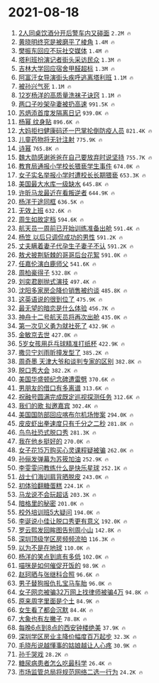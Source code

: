 # 2021-08-18

1. [2人同桌饮酒分开后警车内又碰面](https://s.weibo.com/weibo?q=%232%E4%BA%BA%E5%90%8C%E6%A1%8C%E9%A5%AE%E9%85%92%E5%88%86%E5%BC%80%E5%90%8E%E8%AD%A6%E8%BD%A6%E5%86%85%E5%8F%88%E7%A2%B0%E9%9D%A2%23&Refer=top) `2.2M 🔥`
1. [黄晓明终究是被磨平了棱角](https://s.weibo.com/weibo?q=%23%E9%BB%84%E6%99%93%E6%98%8E%E7%BB%88%E7%A9%B6%E6%98%AF%E8%A2%AB%E7%A3%A8%E5%B9%B3%E4%BA%86%E6%A3%B1%E8%A7%92%23&Refer=top) `1.4M 🔥`
1. [樊振东回应不玩社交媒体](https://s.weibo.com/weibo?q=%23%E6%A8%8A%E6%8C%AF%E4%B8%9C%E5%9B%9E%E5%BA%94%E4%B8%8D%E7%8E%A9%E7%A4%BE%E4%BA%A4%E5%AA%92%E4%BD%93%23&Refer=top) `1.4M 🔥`
1. [塔利班扮演记者街头采访民众](https://s.weibo.com/weibo?q=%23%E5%A1%94%E5%88%A9%E7%8F%AD%E6%89%AE%E6%BC%94%E8%AE%B0%E8%80%85%E8%A1%97%E5%A4%B4%E9%87%87%E8%AE%BF%E6%B0%91%E4%BC%97%23&Refer=top) `1.3M 🔥`
1. [吉林大学回应宿舍甲醛超标](https://s.weibo.com/weibo?q=%23%E5%90%89%E6%9E%97%E5%A4%A7%E5%AD%A6%E5%9B%9E%E5%BA%94%E5%AE%BF%E8%88%8D%E7%94%B2%E9%86%9B%E8%B6%85%E6%A0%87%23&Refer=top) `1.3M 🔥`
1. [阿富汗女导演街头疾呼逃离塔利班](https://s.weibo.com/weibo?q=%23%E9%98%BF%E5%AF%8C%E6%B1%97%E5%A5%B3%E5%AF%BC%E6%BC%94%E8%A1%97%E5%A4%B4%E7%96%BE%E5%91%BC%E9%80%83%E7%A6%BB%E5%A1%94%E5%88%A9%E7%8F%AD%23&Refer=top) `1.1M 🔥`
1. [被孙兴气死](https://s.weibo.com/weibo?q=%23%E8%A2%AB%E5%AD%99%E5%85%B4%E6%B0%94%E6%AD%BB%23&Refer=top) `1.1M 🔥`
1. [12岁杨洋的高质量洗袜子诀窍](https://s.weibo.com/weibo?q=%2312%E5%B2%81%E6%9D%A8%E6%B4%8B%E7%9A%84%E9%AB%98%E8%B4%A8%E9%87%8F%E6%B4%97%E8%A2%9C%E5%AD%90%E8%AF%80%E7%AA%8D%23&Refer=top) `1.1M 🔥`
1. [两口子吵架孕妻被扔高速](https://s.weibo.com/weibo?q=%23%E4%B8%A4%E5%8F%A3%E5%AD%90%E5%90%B5%E6%9E%B6%E5%AD%95%E5%A6%BB%E8%A2%AB%E6%89%94%E9%AB%98%E9%80%9F%23&Refer=top) `991.5K 🔥`
1. [苏炳添首度发隔离日记](https://s.weibo.com/weibo?q=%23%E8%8B%8F%E7%82%B3%E6%B7%BB%E9%A6%96%E5%BA%A6%E5%8F%91%E9%9A%94%E7%A6%BB%E6%97%A5%E8%AE%B0%23&Refer=top) `939.0K 🔥`
1. [杨幂 纹身贴](https://s.weibo.com/weibo?q=%E6%9D%A8%E5%B9%82%20%E7%BA%B9%E8%BA%AB%E8%B4%B4&Refer=top) `896.6K 🔥`
1. [大妈拒扫健康码还一巴掌抡倒防疫人员](https://s.weibo.com/weibo?q=%23%E5%A4%A7%E5%A6%88%E6%8B%92%E6%89%AB%E5%81%A5%E5%BA%B7%E7%A0%81%E8%BF%98%E4%B8%80%E5%B7%B4%E6%8E%8C%E6%8A%A1%E5%80%92%E9%98%B2%E7%96%AB%E4%BA%BA%E5%91%98%23&Refer=top) `821.4K 🔥`
1. [儿童药物将无针注射](https://s.weibo.com/weibo?q=%E5%84%BF%E7%AB%A5%E8%8D%AF%E7%89%A9%E5%B0%86%E6%97%A0%E9%92%88%E6%B3%A8%E5%B0%84&Refer=top) `775.9K 🔥`
1. [诗幂](https://s.weibo.com/weibo?q=%E8%AF%97%E5%B9%82&Refer=top) `765.8K 🔥`
1. [魏大勋感谢爸爸在自己要放弃时说坚持](https://s.weibo.com/weibo?q=%23%E9%AD%8F%E5%A4%A7%E5%8B%8B%E6%84%9F%E8%B0%A2%E7%88%B8%E7%88%B8%E5%9C%A8%E8%87%AA%E5%B7%B1%E8%A6%81%E6%94%BE%E5%BC%83%E6%97%B6%E8%AF%B4%E5%9D%9A%E6%8C%81%23&Refer=top) `755.7K 🔥`
1. [教育局通报小学校长猥亵学生事件](https://s.weibo.com/weibo?q=%23%E6%95%99%E8%82%B2%E5%B1%80%E9%80%9A%E6%8A%A5%E5%B0%8F%E5%AD%A6%E6%A0%A1%E9%95%BF%E7%8C%A5%E4%BA%B5%E5%AD%A6%E7%94%9F%E4%BA%8B%E4%BB%B6%23&Refer=top) `674.0K 🔥`
1. [女子实名举报小学时遭校长长期猥亵](https://s.weibo.com/weibo?q=%23%E5%A5%B3%E5%AD%90%E5%AE%9E%E5%90%8D%E4%B8%BE%E6%8A%A5%E5%B0%8F%E5%AD%A6%E6%97%B6%E9%81%AD%E6%A0%A1%E9%95%BF%E9%95%BF%E6%9C%9F%E7%8C%A5%E4%BA%B5%23&Refer=top) `653.3K 🔥`
1. [美国最大水库一级缺水](https://s.weibo.com/weibo?q=%23%E7%BE%8E%E5%9B%BD%E6%9C%80%E5%A4%A7%E6%B0%B4%E5%BA%93%E4%B8%80%E7%BA%A7%E7%BC%BA%E6%B0%B4%23&Refer=top) `645.8K 🔥`
1. [许昕马龙最近在看叛逆者](https://s.weibo.com/weibo?q=%E8%AE%B8%E6%98%95%E9%A9%AC%E9%BE%99%E6%9C%80%E8%BF%91%E5%9C%A8%E7%9C%8B%E5%8F%9B%E9%80%86%E8%80%85&Refer=top) `644.9K 🔥`
1. [杨洋于途同框](https://s.weibo.com/weibo?q=%23%E6%9D%A8%E6%B4%8B%E4%BA%8E%E9%80%94%E5%90%8C%E6%A1%86%23&Refer=top) `636.5K 🔥`
1. [无效上班](https://s.weibo.com/weibo?q=%E6%97%A0%E6%95%88%E4%B8%8A%E7%8F%AD&Refer=top) `632.6K 🔥`
1. [周生如故定档](https://s.weibo.com/weibo?q=%23%E5%91%A8%E7%94%9F%E5%A6%82%E6%95%85%E5%AE%9A%E6%A1%A3%23&Refer=top) `594.6K 🔥`
1. [航天员一周前已开始训练准备出舱](https://s.weibo.com/weibo?q=%23%E8%88%AA%E5%A4%A9%E5%91%98%E4%B8%80%E5%91%A8%E5%89%8D%E5%B7%B2%E5%BC%80%E5%A7%8B%E8%AE%AD%E7%BB%83%E5%87%86%E5%A4%87%E5%87%BA%E8%88%B1%23&Refer=top) `591.4K 🔥`
1. [杨笠 以后只调侃成功的男性](https://s.weibo.com/weibo?q=%E6%9D%A8%E7%AC%A0%20%E4%BB%A5%E5%90%8E%E5%8F%AA%E8%B0%83%E4%BE%83%E6%88%90%E5%8A%9F%E7%9A%84%E7%94%B7%E6%80%A7&Refer=top) `591.2K 🔥`
1. [丈夫瞒着妻子代孕生子妻子不认](https://s.weibo.com/weibo?q=%23%E4%B8%88%E5%A4%AB%E7%9E%92%E7%9D%80%E5%A6%BB%E5%AD%90%E4%BB%A3%E5%AD%95%E7%94%9F%E5%AD%90%E5%A6%BB%E5%AD%90%E4%B8%8D%E8%AE%A4%23&Refer=top) `591.2K 🔥`
1. [敖犬披荆斩棘的哥哥后台花絮](https://s.weibo.com/weibo?q=%23%E6%95%96%E7%8A%AC%E6%8A%AB%E8%8D%86%E6%96%A9%E6%A3%98%E7%9A%84%E5%93%A5%E5%93%A5%E5%90%8E%E5%8F%B0%E8%8A%B1%E7%B5%AE%23&Refer=top) `591.0K 🔥`
1. [任嘉伦演白鹿师父](https://s.weibo.com/weibo?q=%23%E4%BB%BB%E5%98%89%E4%BC%A6%E6%BC%94%E7%99%BD%E9%B9%BF%E5%B8%88%E7%88%B6%23&Refer=top) `541.6K 🔥`
1. [周柏豪得子](https://s.weibo.com/weibo?q=%E5%91%A8%E6%9F%8F%E8%B1%AA%E5%BE%97%E5%AD%90&Refer=top) `532.8K 🔥`
1. [刘奕君剧抛式演技](https://s.weibo.com/weibo?q=%23%E5%88%98%E5%A5%95%E5%90%9B%E5%89%A7%E6%8A%9B%E5%BC%8F%E6%BC%94%E6%8A%80%23&Refer=top) `497.4K 🔥`
1. [沈阳多家房企降价销售被约谈](https://s.weibo.com/weibo?q=%23%E6%B2%88%E9%98%B3%E5%A4%9A%E5%AE%B6%E6%88%BF%E4%BC%81%E9%99%8D%E4%BB%B7%E9%94%80%E5%94%AE%E8%A2%AB%E7%BA%A6%E8%B0%88%23&Refer=top) `485.8K 🔥`
1. [这英语说的很到位了](https://s.weibo.com/weibo?q=%E8%BF%99%E8%8B%B1%E8%AF%AD%E8%AF%B4%E7%9A%84%E5%BE%88%E5%88%B0%E4%BD%8D%E4%BA%86&Refer=top) `475.9K 🔥`
1. [最无望的暗恋是什么体验](https://s.weibo.com/weibo?q=%23%E6%9C%80%E6%97%A0%E6%9C%9B%E7%9A%84%E6%9A%97%E6%81%8B%E6%98%AF%E4%BB%80%E4%B9%88%E4%BD%93%E9%AA%8C%23&Refer=top) `456.7K 🔥`
1. [神舟十二号航天员将再次出舱](https://s.weibo.com/weibo?q=%23%E7%A5%9E%E8%88%9F%E5%8D%81%E4%BA%8C%E5%8F%B7%E8%88%AA%E5%A4%A9%E5%91%98%E5%B0%86%E5%86%8D%E6%AC%A1%E5%87%BA%E8%88%B1%23&Refer=top) `435.0K 🔥`
1. [第一次见义勇为就社死了](https://s.weibo.com/weibo?q=%23%E7%AC%AC%E4%B8%80%E6%AC%A1%E8%A7%81%E4%B9%89%E5%8B%87%E4%B8%BA%E5%B0%B1%E7%A4%BE%E6%AD%BB%E4%BA%86%23&Refer=top) `432.9K 🔥`
1. [金敏京去世](https://s.weibo.com/weibo?q=%23%E9%87%91%E6%95%8F%E4%BA%AC%E5%8E%BB%E4%B8%96%23&Refer=top) `427.0K 🔥`
1. [5岁女孩用乒乓球精准打纸杯](https://s.weibo.com/weibo?q=%235%E5%B2%81%E5%A5%B3%E5%AD%A9%E7%94%A8%E4%B9%92%E4%B9%93%E7%90%83%E7%B2%BE%E5%87%86%E6%89%93%E7%BA%B8%E6%9D%AF%23&Refer=top) `422.9K 🔥`
1. [撒贝宁刘雨昕撞发型了](https://s.weibo.com/weibo?q=%23%E6%92%92%E8%B4%9D%E5%AE%81%E5%88%98%E9%9B%A8%E6%98%95%E6%92%9E%E5%8F%91%E5%9E%8B%E4%BA%86%23&Refer=top) `385.2K 🔥`
1. [周奇墨 天津大爷和谈判专家的区别](https://s.weibo.com/weibo?q=%E5%91%A8%E5%A5%87%E5%A2%A8%20%E5%A4%A9%E6%B4%A5%E5%A4%A7%E7%88%B7%E5%92%8C%E8%B0%88%E5%88%A4%E4%B8%93%E5%AE%B6%E7%9A%84%E5%8C%BA%E5%88%AB&Refer=top) `382.8K 🔥`
1. [脱口秀大会](https://s.weibo.com/weibo?q=%E8%84%B1%E5%8F%A3%E7%A7%80%E5%A4%A7%E4%BC%9A&Refer=top) `382.2K 🔥`
1. [美国华盛顿纪念碑遭雷劈](https://s.weibo.com/weibo?q=%23%E7%BE%8E%E5%9B%BD%E5%8D%8E%E7%9B%9B%E9%A1%BF%E7%BA%AA%E5%BF%B5%E7%A2%91%E9%81%AD%E9%9B%B7%E5%8A%88%23&Refer=top) `370.6K 🔥`
1. [男朋友的借口有多离谱](https://s.weibo.com/weibo?q=%23%E7%94%B7%E6%9C%8B%E5%8F%8B%E7%9A%84%E5%80%9F%E5%8F%A3%E6%9C%89%E5%A4%9A%E7%A6%BB%E8%B0%B1%23&Refer=top) `313.6K 🔥`
1. [祝融号圆满完成既定巡视探测任务](https://s.weibo.com/weibo?q=%23%E7%A5%9D%E8%9E%8D%E5%8F%B7%E5%9C%86%E6%BB%A1%E5%AE%8C%E6%88%90%E6%97%A2%E5%AE%9A%E5%B7%A1%E8%A7%86%E6%8E%A2%E6%B5%8B%E4%BB%BB%E5%8A%A1%23&Refer=top) `312.6K 🔥`
1. [我们的歌 拟邀嘉宾](https://s.weibo.com/weibo?q=%E6%88%91%E4%BB%AC%E7%9A%84%E6%AD%8C%20%E6%8B%9F%E9%82%80%E5%98%89%E5%AE%BE&Refer=top) `302.4K 🔥`
1. [美国国防部回应喀布尔机场惨案](https://s.weibo.com/weibo?q=%23%E7%BE%8E%E5%9B%BD%E5%9B%BD%E9%98%B2%E9%83%A8%E5%9B%9E%E5%BA%94%E5%96%80%E5%B8%83%E5%B0%94%E6%9C%BA%E5%9C%BA%E6%83%A8%E6%A1%88%23&Refer=top) `294.0K 🔥`
1. [皮皮虾出拳速度只有千分之二秒](https://s.weibo.com/weibo?q=%23%E7%9A%AE%E7%9A%AE%E8%99%BE%E5%87%BA%E6%8B%B3%E9%80%9F%E5%BA%A6%E5%8F%AA%E6%9C%89%E5%8D%83%E5%88%86%E4%B9%8B%E4%BA%8C%E7%A7%92%23&Refer=top) `281.8K 🔥`
1. [鸟鸟社恐式脱口秀](https://s.weibo.com/weibo?q=%23%E9%B8%9F%E9%B8%9F%E7%A4%BE%E6%81%90%E5%BC%8F%E8%84%B1%E5%8F%A3%E7%A7%80%23&Refer=top) `281.3K 🔥`
1. [我在他乡挺好的](https://s.weibo.com/weibo?q=%E6%88%91%E5%9C%A8%E4%BB%96%E4%B9%A1%E6%8C%BA%E5%A5%BD%E7%9A%84&Refer=top) `270.0K 🔥`
1. [女子花15万购买心灵课程疑被骗](https://s.weibo.com/weibo?q=%E5%A5%B3%E5%AD%90%E8%8A%B115%E4%B8%87%E8%B4%AD%E4%B9%B0%E5%BF%83%E7%81%B5%E8%AF%BE%E7%A8%8B%E7%96%91%E8%A2%AB%E9%AA%97&Refer=top) `262.0K 🔥`
1. [孙俪发弹幕为苏筱加油](https://s.weibo.com/weibo?q=%23%E5%AD%99%E4%BF%AA%E5%8F%91%E5%BC%B9%E5%B9%95%E4%B8%BA%E8%8B%8F%E7%AD%B1%E5%8A%A0%E6%B2%B9%23&Refer=top) `252.9K 🔥`
1. [李雯雯问教练什么是快乐星球](https://s.weibo.com/weibo?q=%23%E6%9D%8E%E9%9B%AF%E9%9B%AF%E9%97%AE%E6%95%99%E7%BB%83%E4%BB%80%E4%B9%88%E6%98%AF%E5%BF%AB%E4%B9%90%E6%98%9F%E7%90%83%23&Refer=top) `252.1K 🔥`
1. [战士们海训肩背晒脱皮](https://s.weibo.com/weibo?q=%23%E6%88%98%E5%A3%AB%E4%BB%AC%E6%B5%B7%E8%AE%AD%E8%82%A9%E8%83%8C%E6%99%92%E8%84%B1%E7%9A%AE%23&Refer=top) `243.0K 🔥`
1. [初体验翻糖蛋糕](https://s.weibo.com/weibo?q=%23%E5%88%9D%E4%BD%93%E9%AA%8C%E7%BF%BB%E7%B3%96%E8%9B%8B%E7%B3%95%23&Refer=top) `224.1K 🔥`
1. [马龙说不会玩超话](https://s.weibo.com/weibo?q=%E9%A9%AC%E9%BE%99%E8%AF%B4%E4%B8%8D%E4%BC%9A%E7%8E%A9%E8%B6%85%E8%AF%9D&Refer=top) `203.3K 🔥`
1. [暗格里的秘密](https://s.weibo.com/weibo?q=%E6%9A%97%E6%A0%BC%E9%87%8C%E7%9A%84%E7%A7%98%E5%AF%86&Refer=top) `201.0K 🔥`
1. [校外培训班5大疑问](https://s.weibo.com/weibo?q=%23%E6%A0%A1%E5%A4%96%E5%9F%B9%E8%AE%AD%E7%8F%AD5%E5%A4%A7%E7%96%91%E9%97%AE%23&Refer=top) `194.0K 🔥`
1. [李诞说小佳让脱口秀更有意义](https://s.weibo.com/weibo?q=%23%E6%9D%8E%E8%AF%9E%E8%AF%B4%E5%B0%8F%E4%BD%B3%E8%AE%A9%E8%84%B1%E5%8F%A3%E7%A7%80%E6%9B%B4%E6%9C%89%E6%84%8F%E4%B9%89%23&Refer=top) `192.0K 🔥`
1. [罗云熙发回眸图告别周小山](https://s.weibo.com/weibo?q=%23%E7%BD%97%E4%BA%91%E7%86%99%E5%8F%91%E5%9B%9E%E7%9C%B8%E5%9B%BE%E5%91%8A%E5%88%AB%E5%91%A8%E5%B0%8F%E5%B1%B1%23&Refer=top) `142.8K 🔥`
1. [深圳顶级学区房频频流拍](https://s.weibo.com/weibo?q=%23%E6%B7%B1%E5%9C%B3%E9%A1%B6%E7%BA%A7%E5%AD%A6%E5%8C%BA%E6%88%BF%E9%A2%91%E9%A2%91%E6%B5%81%E6%8B%8D%23&Refer=top) `116.3K 🔥`
1. [以为不是在地球](https://s.weibo.com/weibo?q=%23%E4%BB%A5%E4%B8%BA%E4%B8%8D%E6%98%AF%E5%9C%A8%E5%9C%B0%E7%90%83%23&Refer=top) `110.0K 🔥`
1. [杨洋的笑点到底有多低](https://s.weibo.com/weibo?q=%23%E6%9D%A8%E6%B4%8B%E7%9A%84%E7%AC%91%E7%82%B9%E5%88%B0%E5%BA%95%E6%9C%89%E5%A4%9A%E4%BD%8E%23&Refer=top) `102.0K 🔥`
1. [喵咪是如何催促开饭的](https://s.weibo.com/weibo?q=%23%E5%96%B5%E5%92%AA%E6%98%AF%E5%A6%82%E4%BD%95%E5%82%AC%E4%BF%83%E5%BC%80%E9%A5%AD%E7%9A%84%23&Refer=top) `98.9K 🔥`
1. [赵珂晒与张继科合照](https://s.weibo.com/weibo?q=%23%E8%B5%B5%E7%8F%82%E6%99%92%E4%B8%8E%E5%BC%A0%E7%BB%A7%E7%A7%91%E5%90%88%E7%85%A7%23&Refer=top) `96.6K 🔥`
1. [男子替狗报仇扎宝马车胎](https://s.weibo.com/weibo?q=%E7%94%B7%E5%AD%90%E6%9B%BF%E7%8B%97%E6%8A%A5%E4%BB%87%E6%89%8E%E5%AE%9D%E9%A9%AC%E8%BD%A6%E8%83%8E&Refer=top) `96.0K 🔥`
1. [女子网恋被骗32万网上找律师被骗4万](https://s.weibo.com/weibo?q=%E5%A5%B3%E5%AD%90%E7%BD%91%E6%81%8B%E8%A2%AB%E9%AA%9732%E4%B8%87%E7%BD%91%E4%B8%8A%E6%89%BE%E5%BE%8B%E5%B8%88%E8%A2%AB%E9%AA%974%E4%B8%87&Refer=top) `94.8K 🔥`
1. [原来周字里面是个土](https://s.weibo.com/weibo?q=%23%E5%8E%9F%E6%9D%A5%E5%91%A8%E5%AD%97%E9%87%8C%E9%9D%A2%E6%98%AF%E4%B8%AA%E5%9C%9F%23&Refer=top) `84.9K 🔥`
1. [女生看了都会沉默](https://s.weibo.com/weibo?q=%23%E5%A5%B3%E7%94%9F%E7%9C%8B%E4%BA%86%E9%83%BD%E4%BC%9A%E6%B2%89%E9%BB%98%23&Refer=top) `84.4K 🔥`
1. [大象也有左撇子](https://s.weibo.com/weibo?q=%23%E5%A4%A7%E8%B1%A1%E4%B9%9F%E6%9C%89%E5%B7%A6%E6%92%87%E5%AD%90%23&Refer=top) `78.8K 🔥`
1. [每晚6点到8点的西安钟楼绝美](https://s.weibo.com/weibo?q=%23%E6%AF%8F%E6%99%9A6%E7%82%B9%E5%88%B08%E7%82%B9%E7%9A%84%E8%A5%BF%E5%AE%89%E9%92%9F%E6%A5%BC%E7%BB%9D%E7%BE%8E%23&Refer=top) `37.9K 🔥`
1. [深圳学区房业主降价幅度百万起步](https://s.weibo.com/weibo?q=%23%E6%B7%B1%E5%9C%B3%E5%AD%A6%E5%8C%BA%E6%88%BF%E4%B8%9A%E4%B8%BB%E9%99%8D%E4%BB%B7%E5%B9%85%E5%BA%A6%E7%99%BE%E4%B8%87%E8%B5%B7%E6%AD%A5%23&Refer=top) `32.3K 🔥`
1. [毛晓彤说越懂事的姑娘越让人心疼](https://s.weibo.com/weibo?q=%23%E6%AF%9B%E6%99%93%E5%BD%A4%E8%AF%B4%E8%B6%8A%E6%87%82%E4%BA%8B%E7%9A%84%E5%A7%91%E5%A8%98%E8%B6%8A%E8%AE%A9%E4%BA%BA%E5%BF%83%E7%96%BC%23&Refer=top) `30.9K 🔥`
1. [孙千哭戏](https://s.weibo.com/weibo?q=%23%E5%AD%99%E5%8D%83%E5%93%AD%E6%88%8F%23&Refer=top) `28.2K 🔥`
1. [糖尿病患者怎么吃最科学](https://s.weibo.com/weibo?q=%23%E7%B3%96%E5%B0%BF%E7%97%85%E6%82%A3%E8%80%85%E6%80%8E%E4%B9%88%E5%90%83%E6%9C%80%E7%A7%91%E5%AD%A6%23&Refer=top) `26.4K 🔥`
1. [市场监管总局将规范网络二选一行为](https://s.weibo.com/weibo?q=%23%E5%B8%82%E5%9C%BA%E7%9B%91%E7%AE%A1%E6%80%BB%E5%B1%80%E5%B0%86%E8%A7%84%E8%8C%83%E7%BD%91%E7%BB%9C%E4%BA%8C%E9%80%89%E4%B8%80%E8%A1%8C%E4%B8%BA%23&Refer=top) `24.2K 🔥`
